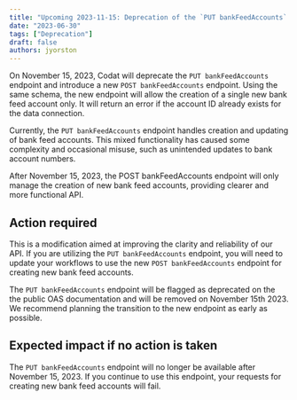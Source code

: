```yaml
---
title: "Upcoming 2023-11-15: Deprecation of the `PUT bankFeedAccounts` endpoint"
date: "2023-06-30"
tags: ["Deprecation"]
draft: false
authors: jyorston
---
```


On November 15, 2023, Codat will deprecate the `PUT bankFeedAccounts` endpoint and introduce a new `POST bankFeedAccounts` endpoint. Using the same schema, the new endpoint will allow the creation of a single new bank feed account only. It will return an error if the account ID already exists for the data connection.

<!--truncate-->

Currently, the `PUT bankFeedAccounts` endpoint handles creation and updating of bank feed accounts. This mixed functionality has caused some complexity and occasional misuse, such as unintended updates to bank account numbers.

After November 15, 2023, the POST bankFeedAccounts endpoint will only manage the creation of new bank feed accounts, providing clearer and more functional API.

## Action required​

This is a modification aimed at improving the clarity and reliability of our API. If you are utilizing the `PUT bankFeedAccounts` endpoint, you will need to update your workflows to use the new `POST bankFeedAccounts` endpoint for creating new bank feed accounts.

The `PUT bankFeedAccounts` endpoint will be flagged as deprecated on the the public OAS documentation and will be removed on November 15th 2023. We recommend planning the transition to the new endpoint as early as possible.

## Expected impact if no action is taken​

The `PUT bankFeedAccounts` endpoint will no longer be available after November 15, 2023. If you continue to use this endpoint, your requests for creating new bank feed accounts will fail.